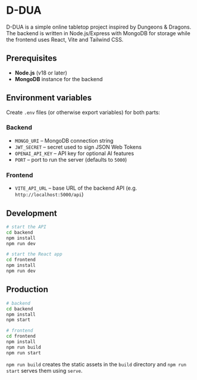 # D-DUA

D-DUA is a simple online tabletop project inspired by Dungeons & Dragons. The backend is written in Node.js/Express with MongoDB for storage while the frontend uses React, Vite and Tailwind CSS.

## Prerequisites

- **Node.js** (v18 or later)
- **MongoDB** instance for the backend

## Environment variables

Create `.env` files (or otherwise export variables) for both parts:

### Backend
- `MONGO_URI` – MongoDB connection string
- `JWT_SECRET` – secret used to sign JSON Web Tokens
- `OPENAI_API_KEY` – API key for optional AI features
- `PORT` – port to run the server (defaults to `5000`)

### Frontend
- `VITE_API_URL` – base URL of the backend API (e.g. `http://localhost:5000/api`)

## Development

```bash
# start the API
cd backend
npm install
npm run dev
```

```bash
# start the React app
cd frontend
npm install
npm run dev
```

## Production

```bash
# backend
cd backend
npm install
npm start
```

```bash
# frontend
cd frontend
npm install
npm run build
npm run start
```

`npm run build` creates the static assets in the `build` directory and `npm run start` serves them using `serve`.
